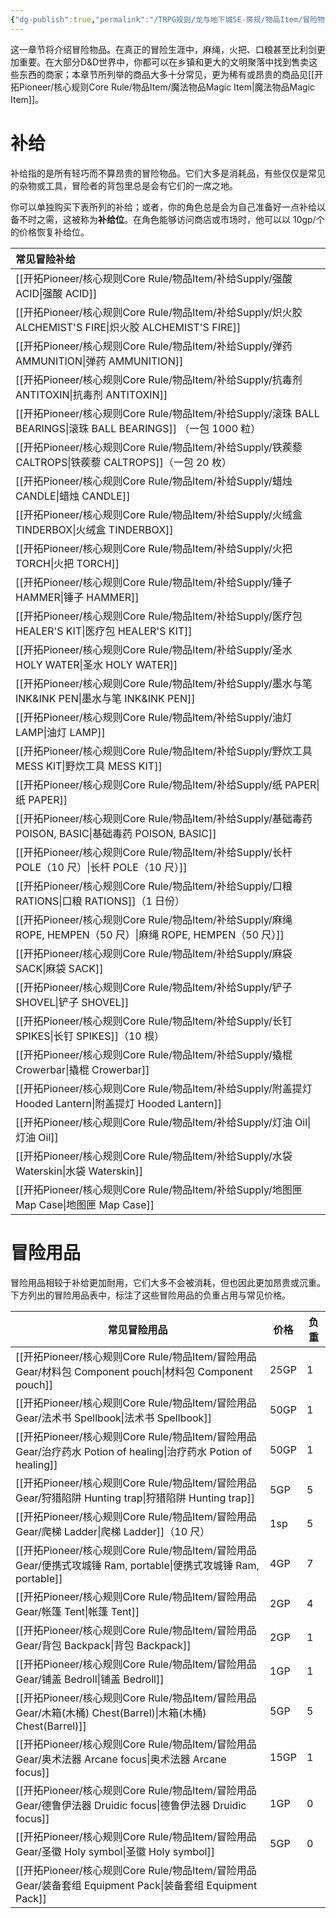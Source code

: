 ```yaml
---
{"dg-publish":true,"permalink":"/TRPG规则/龙与地下城5E-房规/物品Item/冒险物品Adventure Item/"}
---
```



这一章节将介绍冒险物品。在真正的冒险生涯中，麻绳，火把、口粮甚至比利剑更加重要。在大部分D&D世界中，你都可以在乡镇和更大的文明聚落中找到售卖这些东西的商家；本章节所列举的商品大多十分常见，更为稀有或昂贵的商品见[[开拓Pioneer/核心规则Core Rule/物品Item/魔法物品Magic Item\|魔法物品Magic Item]]。

# 补给
补给指的是所有轻巧而不算昂贵的冒险物品。它们大多是消耗品，有些仅仅是常见的杂物或工具，冒险者的背包里总是会有它们的一席之地。

你可以单独购买下表所列的补给；或者，你的角色总是会为自己准备好一点补给以备不时之需，这被称为**补给位**。在角色能够访问商店或市场时，他可以以 10gp/个的价格恢复补给位。

| 常见冒险补给                           |
| :------------------------------- |
| [[开拓Pioneer/核心规则Core Rule/物品Item/补给Supply/强酸 ACID\|强酸 ACID]]                      |
| [[开拓Pioneer/核心规则Core Rule/物品Item/补给Supply/炽火胶 ALCHEMIST'S FIRE\|炽火胶 ALCHEMIST'S FIRE]]         |
| [[开拓Pioneer/核心规则Core Rule/物品Item/补给Supply/弹药 AMMUNITION\|弹药 AMMUNITION]]                |
| [[开拓Pioneer/核心规则Core Rule/物品Item/补给Supply/抗毒剂 ANTITOXIN\|抗毒剂 ANTITOXIN]]                |
| [[开拓Pioneer/核心规则Core Rule/物品Item/补给Supply/滚珠 BALL BEARINGS\|滚珠 BALL BEARINGS]] （一包 1000 粒） |
| [[开拓Pioneer/核心规则Core Rule/物品Item/补给Supply/铁蒺藜 CALTROPS\|铁蒺藜 CALTROPS]]（一包 20 枚）        |
| [[开拓Pioneer/核心规则Core Rule/物品Item/补给Supply/蜡烛 CANDLE\|蜡烛 CANDLE]]                    |
| [[开拓Pioneer/核心规则Core Rule/物品Item/补给Supply/火绒盒 TINDERBOX\|火绒盒 TINDERBOX]]                |
| [[开拓Pioneer/核心规则Core Rule/物品Item/补给Supply/火把 TORCH\|火把 TORCH]]                     |
| [[开拓Pioneer/核心规则Core Rule/物品Item/补给Supply/锤子 HAMMER\|锤子 HAMMER]]                    |
| [[开拓Pioneer/核心规则Core Rule/物品Item/补给Supply/医疗包 HEALER'S KIT\|医疗包 HEALER'S KIT]]             |
| [[开拓Pioneer/核心规则Core Rule/物品Item/补给Supply/圣水 HOLY WATER\|圣水 HOLY WATER]]                |
| [[开拓Pioneer/核心规则Core Rule/物品Item/补给Supply/墨水与笔 INK&INK PEN\|墨水与笔 INK&INK PEN]]             |
| [[开拓Pioneer/核心规则Core Rule/物品Item/补给Supply/油灯 LAMP\|油灯 LAMP]]                      |
| [[开拓Pioneer/核心规则Core Rule/物品Item/补给Supply/野炊工具 MESS KIT\|野炊工具 MESS KIT]]                |
| [[开拓Pioneer/核心规则Core Rule/物品Item/补给Supply/纸 PAPER\|纸 PAPER]]                      |
| [[开拓Pioneer/核心规则Core Rule/物品Item/补给Supply/基础毒药 POISON, BASIC\|基础毒药 POISON, BASIC]]           |
| [[开拓Pioneer/核心规则Core Rule/物品Item/补给Supply/长杆 POLE（10 尺）\|长杆 POLE（10 尺）]]                |
| [[开拓Pioneer/核心规则Core Rule/物品Item/补给Supply/口粮 RATIONS\|口粮 RATIONS]]（1 日份）             |
| [[开拓Pioneer/核心规则Core Rule/物品Item/补给Supply/麻绳 ROPE, HEMPEN（50 尺）\|麻绳 ROPE, HEMPEN（50 尺）]]        |
| [[开拓Pioneer/核心规则Core Rule/物品Item/补给Supply/麻袋 SACK\|麻袋 SACK]]                      |
| [[开拓Pioneer/核心规则Core Rule/物品Item/补给Supply/铲子 SHOVEL\|铲子 SHOVEL]]                    |
| [[开拓Pioneer/核心规则Core Rule/物品Item/补给Supply/长钉 SPIKES\|长钉 SPIKES]]（10 根）              |
| [[开拓Pioneer/核心规则Core Rule/物品Item/补给Supply/撬棍 Crowerbar\|撬棍 Crowerbar]]                 |
| [[开拓Pioneer/核心规则Core Rule/物品Item/补给Supply/附盖提灯 Hooded Lantern\|附盖提灯 Hooded Lantern]]          |
| [[开拓Pioneer/核心规则Core Rule/物品Item/补给Supply/灯油 Oil\|灯油 Oil]]                       |
| [[开拓Pioneer/核心规则Core Rule/物品Item/补给Supply/水袋 Waterskin\|水袋 Waterskin]]                 |
| [[开拓Pioneer/核心规则Core Rule/物品Item/补给Supply/地图匣 Map Case\|地图匣 Map Case]]                     |
# 冒险用品
冒险用品相较于补给更加耐用，它们大多不会被消耗，但也因此更加昂贵或沉重。下方列出的冒险用品表中，标注了这些冒险用品的负重占用与常见价格。


| 常见冒险用品                     | 价格   | 负重  |
| -------------------------- | ---- | --- |
| [[开拓Pioneer/核心规则Core Rule/物品Item/冒险用品Gear/材料包 Component pouch\|材料包 Component pouch]]    | 25GP | 1   |
| [[开拓Pioneer/核心规则Core Rule/物品Item/冒险用品Gear/法术书 Spellbook\|法术书 Spellbook]]          | 50GP | 1   |
| [[开拓Pioneer/核心规则Core Rule/物品Item/冒险用品Gear/治疗药水 Potion of healing\|治疗药水 Potion of healing]] | 50GP | 1   |
| [[开拓Pioneer/核心规则Core Rule/物品Item/冒险用品Gear/狩猎陷阱 Hunting trap\|狩猎陷阱 Hunting trap]]      | 5GP  | 5   |
| [[开拓Pioneer/核心规则Core Rule/物品Item/冒险用品Gear/爬梯 Ladder\|爬梯 Ladder]]（10 尺）        | 1sp  | 5   |
| [[开拓Pioneer/核心规则Core Rule/物品Item/冒险用品Gear/便携式攻城锤 Ram, portable\|便携式攻城锤 Ram, portable]]   | 4GP  | 7   |
| [[开拓Pioneer/核心规则Core Rule/物品Item/冒险用品Gear/帐篷 Tent\|帐篷 Tent]]                | 2GP  | 4   |
| [[开拓Pioneer/核心规则Core Rule/物品Item/冒险用品Gear/背包 Backpack\|背包 Backpack]]            | 2GP  | 1   |
| [[开拓Pioneer/核心规则Core Rule/物品Item/冒险用品Gear/铺盖 Bedroll\|铺盖 Bedroll]]             | 1GP  | 1   |
| [[开拓Pioneer/核心规则Core Rule/物品Item/冒险用品Gear/木箱(木桶) Chest(Barrel)\|木箱(木桶) Chest(Barrel)]]   | 5GP  | 5   |
| [[开拓Pioneer/核心规则Core Rule/物品Item/冒险用品Gear/奥术法器 Arcane focus\|奥术法器 Arcane focus]]      | 15GP | 1   |
| [[开拓Pioneer/核心规则Core Rule/物品Item/冒险用品Gear/德鲁伊法器 Druidic focus\|德鲁伊法器 Druidic focus]]    | 1GP  | 0   |
| [[开拓Pioneer/核心规则Core Rule/物品Item/冒险用品Gear/圣徽 Holy symbol\|圣徽 Holy symbol]]         | 5GP  | 0   |
| [[开拓Pioneer/核心规则Core Rule/物品Item/冒险用品Gear/装备套组 Equipment Pack\|装备套组 Equipment Pack]]    |      |     |




